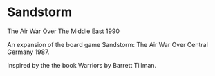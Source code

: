 # Sandstorm
The Air War Over The Middle East 1990

An expansion of the board game Sandstorm: The Air War Over Central Germany 1987.

Inspired by the the book Warriors by Barrett Tillman.
